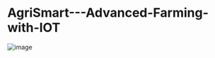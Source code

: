 # AgriSmart---Advanced-Farming-with-IOT

![image](https://user-images.githubusercontent.com/94775233/236688792-3e1468e9-fe20-42f4-84cb-39395b51345d.png)

